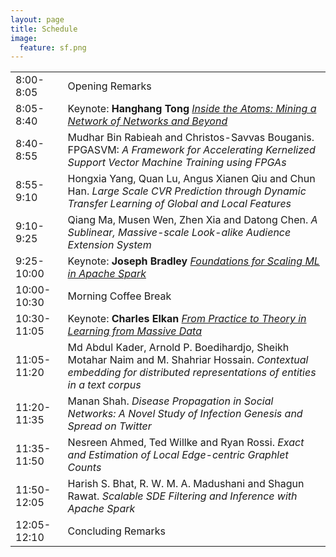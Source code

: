 ```yaml
---
layout: page
title: Schedule
image:
  feature: sf.png
---
```


<table border="0">
<tbody>
<tr> <td>8:00-8:05</td> <td>Opening Remarks</td> </tr>
<tr> <td>8:05-8:40</td> <td>Keynote: <strong>Hanghang Tong </strong><i> <a title="" href="keynotes.html#tong">Inside the Atoms: Mining a Network of Networks and Beyond</a></i></td> </tr>
<tr> <td>8:40-8:55</td> <td>Mudhar Bin Rabieah and Christos-Savvas Bouganis. FPGASVM: <i>A Framework for Accelerating Kernelized Support Vector Machine Training using FPGAs</i></td> </tr>
<tr> <td>8:55-9:10</td> <td> Hongxia Yang, Quan Lu, Angus Xianen Qiu and Chun Han. <i>Large Scale CVR Prediction through Dynamic Transfer Learning of Global and Local Features</i></td> </tr>
<tr> <td>9:10-9:25</td> <td> Qiang Ma, Musen Wen, Zhen Xia and Datong Chen. <i>A Sublinear, Massive-scale Look-alike Audience Extension System</i></td> </tr>
<tr> <td>9:25-10:00</td> <td>Keynote: <strong>Joseph Bradley </strong><i><a title="" href="keynotes.html#brad">Foundations for Scaling ML in Apache Spark</a></i></td> </tr> 
<tr> <td>10:00-10:30</td> <td>Morning Coffee Break</td> </tr>
<tr> <td>10:30-11:05</td> <td>Keynote: <strong>Charles Elkan </strong><i><a title="" href="keynotes.html#elkan">From Practice to Theory in Learning from Massive Data</a></i></td> </tr>
<tr> <td>11:05-11:20</td> <td> Md Abdul Kader, Arnold P. Boedihardjo, Sheikh Motahar Naim and M. Shahriar Hossain. <i>Contextual embedding for distributed representations of entities in a text corpus</i></td> </tr>
<tr> <td>11:20-11:35</td> <td> Manan Shah. <i>Disease Propagation in Social Networks: A Novel Study of Infection Genesis and Spread on Twitter</i></td> </tr>
<tr> <td>11:35-11:50</td> <td> Nesreen Ahmed, Ted Willke and Ryan Rossi. <i>Exact and Estimation of Local Edge-centric Graphlet Counts</i></td> </tr>
<tr> <td>11:50-12:05</td> <td> Harish S. Bhat, R. W. M. A. Madushani and Shagun Rawat. <i>Scalable SDE Filtering and Inference with Apache Spark</i></td> </tr>
<tr> <td>12:05-12:10</td> <td>Concluding Remarks</td> </tr>
</tbody>
</table>
